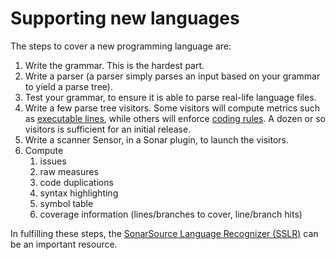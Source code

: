# Supporting new languages

The steps to cover a new programming language are:

1. Write the grammar. This is the hardest part.
1. Write a parser (a parser simply parses an input based on your grammar to yield a parse tree).
1. Test your grammar, to ensure it is able to parse real-life language files.
1. Write a few parse tree visitors. Some visitors will compute metrics such as [executable lines](executable-lines), while others will enforce [coding rules](adding-coding-rules/). A dozen or so visitors is sufficient for an initial release.
1. Write a scanner Sensor, in a Sonar plugin, to launch the visitors. 
1. Compute
   1. issues
   1. raw measures
   1. code duplications
   1. syntax highlighting
   1. symbol table
   1. coverage information (lines/branches to cover, line/branch hits)
   
In fulfilling these steps, the [SonarSource Language Recognizer (SSLR)](https://github.com/SonarSource/sslr) can be an important resource.
   

 

